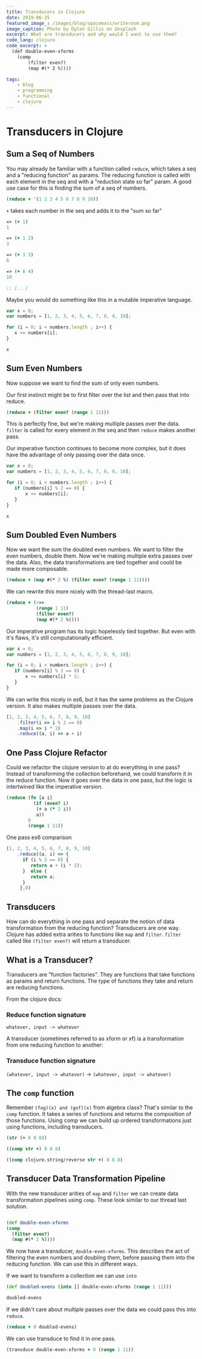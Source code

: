 ```yaml
---
title: Transducers in Clojure
date: 2019-06-25
featured_image_: /images/blog/spacemacs/writeroom.png
image_caption: Photo by Dylan Gillis on Unsplash
excerpt: What are transducers and why would I want to use them?
code_lang: clojure
code_excerpt: >
  (def double-even-xforms 
  	(comp 
  		(filter even?) 
  		(map #(* 2 %)))) 

tags:
    - blog
    - programming
    - functional
    - clojure
---
```

# Transducers in Clojure

## Sum a Seq of Numbers
You may already be familiar with a function called `reduce`, which takes a seq and a "reducing function" as params. The reducing function is called with each element in the seq and with a "reduction state so far" param. A good use case for this is finding the sum of a seq of numbers.

``` clojure
(reduce + '(1 2 3 4 5 6 7 8 9 10))
```

`+` takes each number in the seq and adds it to the "sum so far"
``` clojure
=> (+ 1)
1

=> (+ 1 2)
3

=> (+ 3 3)
6

=> (+ 6 4)
10

;; [...]
```

Maybe you would do something like this in a mutable imperative language.

``` js
var x = 0;
var numbers = [1, 2, 3, 4, 5, 6, 7, 8, 9, 10];

for (i = 0; i < numbers.length ; i++) {
   x += numbers[i];
}

x
```

## Sum Even Numbers
Now suppose we want to find the sum of only even numbers.

Our first instinct might be to first filter over the list and then pass that into reduce.

``` clojure
(reduce + (filter even? (range 1 11)))
```

This is perfectly fine, but we're making multiple passes over the data. `filter` is called for every element in the seq and then `reduce` makes another pass.


Our imperative function continues to become more complex, but it does have the advantage of only passing over the data once.
``` js
var x = 0;
var numbers = [1, 2, 3, 4, 5, 6, 7, 8, 9, 10];

for (i = 0; i < numbers.length ; i++) {
   if (numbers[i] % 2 == 0) {
       x += numbers[i];
   }
}

x
```

## Sum Doubled Even Numbers

Now we want the sum the doubled even numbers. We want to filter the even numbers, double them. Now we're making multiple extra passes over the data. Also, the data transformations are tied together and could be made more composable.

``` clojure
(reduce + (map #(* 2 %) (filter even? (range 1 11))))
```
We can rewrite this more nicely with the thread-last macro.

``` clojure
(reduce + (->>
           (range 1 11)
           (filter even?)
           (map #(* 2 %))))
```
Our imperative program has its logic hopelessly tied together. But even with it's flaws, it's still computationally efficient.

``` js
var x = 0;
var numbers = [1, 2, 3, 4, 5, 6, 7, 8, 9, 10];

for (i = 0; i < numbers.length ; i++) {
   if (numbers[i] % 2 == 0) {
       x += numbers[i] * 2;
   }
}
```

We can write this nicely in es6, but it has the same problems as the Clojure version. It also makes multiple passes over the data.

``` js
[1, 2, 3, 4, 5, 6, 7, 8, 9, 10]
    .filter(i => i % 2 == 0)
    .map(i => i * 2)
    .reduce((a, i) => a + i)

```

## One Pass Clojure Refactor
Could we refactor the clojure version to at do everything in one pass?
Instead of transforming the collection beforehand, we could transform it in the reduce function. Now it goes over the data in one pass, but the logic is intertwined like the imperative version.

```clojure
(reduce (fn [a i]
          (if (even? i)
           (+ a (* 2 i))
           a))
        0
        (range 1 11))

```
One pass es6 comparison

``` js
[1, 2, 3, 4, 5, 6, 7, 8, 9, 10]
    .reduce((a, i) => {
      if (i % 2 == 0) {
         return a + (i * 2);
      }  else {
         return a;
      }
     },0)

```

## Transducers
How can do everything in one pass and separate the notion of data transformation from the reducing function? Transducers are one way. Clojure has added extra arities to functions like `map` and `filter`. `filter` called like `(filter even?)` will return a transducer.

## What is a Transducer?
Transducers are "function factories". They are functions that take functions as params and return functions. The type of functions they take and return are reducing functions.

From the clojure docs:

### Reduce function signature
```
whatever, input -> whatever
```

A transducer (sometimes referred to as xform or xf)
is a transformation from one reducing function to another:

### Transduce function signature
`(whatever, input -> whatever)` -> `(whatever, input -> whatever)`

## The `comp` function
Remember `(fog)(x) and (gof)(x)` from algebra class? That's similar to the `comp` function. It takes a series of functions and returns the composition of those functions. Using comp we can build up ordered transformations just using functions, including transducers.

``` clojure
(str (+ 8 8 8))
```


``` clojure
((comp str +) 8 8 8)
```

``` clojure
((comp clojure.string/reverse str +) 8 8 8)
```

## Transducer Data Transformation Pipeline
With the new transducer arities of `map` and `filter` we can create data transformation pipelines using `comp`. These look similar to our thread last solution.
``` clojure

(def double-even-xforms
(comp
  (filter even?)
  (map #(* 2 %))))

```
We now have a transducer, `double-even-xforms`. This describes the act of filtering the even numbers and doubling them, before passing them into the reducing function. We can use this in different ways.

If we want to transform a collection we can use `into`
```clojure
(def doubled-evens (into [] double-even-xforms (range 1 11)))

doubled-evens
```
If we didn't care about multiple passes over the data we could pass this into `reduce`.

```clojure
(reduce + 0 doubled-evens)

```
We can use transduce to find it in one pass.
```clojure
(transduce double-even-xforms + 0 (range 1 11))
```
